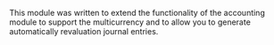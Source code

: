 This module was written to extend the functionality of the accounting
module to support the multicurrency and to allow you to generate
automatically revaluation journal entries.
